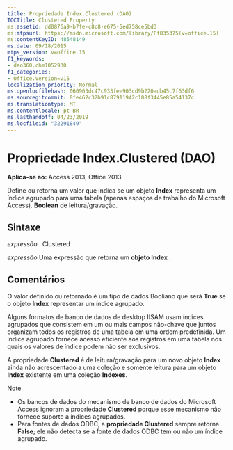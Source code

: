 ```yaml
---
title: Propriedade Index.Clustered (DAO)
TOCTitle: Clustered Property
ms:assetid: dd0876a9-b7fe-c8c8-e675-5ed758ce5bd3
ms:mtpsurl: https://msdn.microsoft.com/library/Ff835375(v=office.15)
ms:contentKeyID: 48548149
ms.date: 09/18/2015
mtps_version: v=office.15
f1_keywords:
- dao360.chm1052930
f1_categories:
- Office.Version=v15
localization_priority: Normal
ms.openlocfilehash: 060963dc47c933fee903cd9b220adb45c7f63df6
ms.sourcegitcommit: 8fe462c32b91c87911942c188f3445e85a54137c
ms.translationtype: MT
ms.contentlocale: pt-BR
ms.lasthandoff: 04/23/2019
ms.locfileid: "32291849"
---
```

# <a name="indexclustered-property-dao"></a>Propriedade Index.Clustered (DAO)

**Aplica-se ao:** Access 2013, Office 2013

Define ou retorna um valor que indica se um objeto **Index** representa um índice agrupado para uma tabela (apenas espaços de trabalho do Microsoft Access). **Boolean** de leitura/gravação.

## <a name="syntax"></a>Sintaxe

*expressão* . Clustered

*expressão* Uma expressão que retorna um **objeto Index** .

## <a name="remarks"></a>Comentários

O valor definido ou retornado é um tipo de dados Booliano que será **True** se o objeto **Index** representar um índice agrupado.

Alguns formatos de banco de dados de desktop IISAM usam índices agrupados que consistem em um ou mais campos não-chave que juntos organizam todos os registros de uma tabela em uma ordem predefinida. Um índice agrupado fornece acesso eficiente aos registros em uma tabela nos quais os valores de índice podem não ser exclusivos.

A propriedade **Clustered** é de leitura/gravação para um novo objeto **Index** ainda não acrescentado a uma coleção e somente leitura para um objeto **Index** existente em uma coleção **Indexes**.

> [!NOTE]
> - Os bancos de dados do mecanismo de banco de dados do Microsoft Access ignoram a propriedade **Clustered** porque esse mecanismo não fornece suporte a índices agrupados.
> - Para fontes de dados ODBC, a **propriedade Clustered** sempre retorna **False**; ele não detecta se a fonte de dados ODBC tem ou não um índice agrupado.


